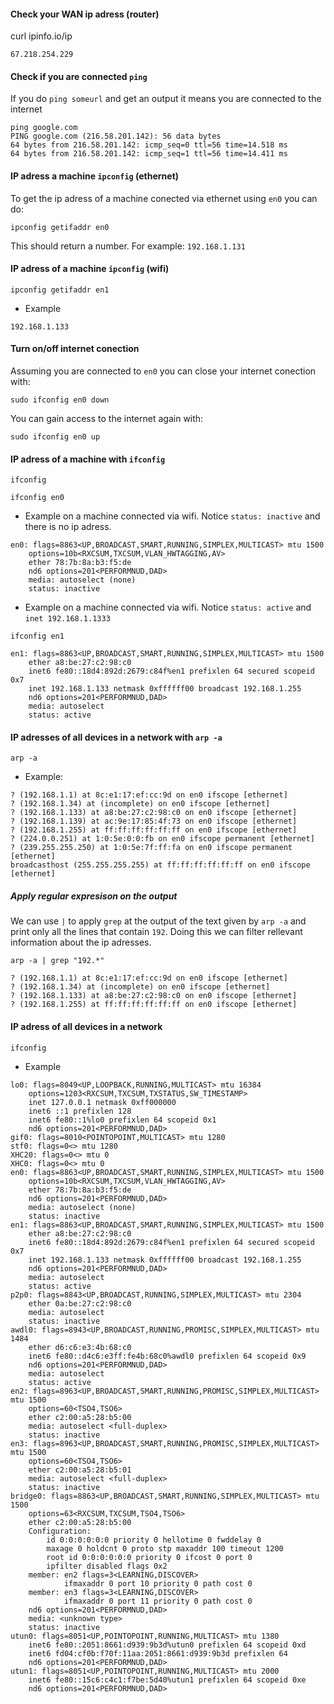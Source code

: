 #### Check your WAN ip adress (router)

curl ipinfo.io/ip

```
67.218.254.229
```


#### Check if you are connected `ping`


If you do `ping someurl` and get an output it means you are connected to the internet

```
ping google.com
PING google.com (216.58.201.142): 56 data bytes
64 bytes from 216.58.201.142: icmp_seq=0 ttl=56 time=14.518 ms
64 bytes from 216.58.201.142: icmp_seq=1 ttl=56 time=14.411 ms
```

#### IP adress a machine `ipconfig` (ethernet)
To get the ip adress of a machine conected via ethernet using `en0` you can do:

```
ipconfig getifaddr en0
```

This should return a number. For example:
`192.168.1.131`
 
#### IP adress of a machine `ipconfig` (wifi)
```
ipconfig getifaddr en1
```

- Example

```
192.168.1.133
```

#### Turn on/off internet conection

Assuming you are connected to `en0` you can close your internet conection with:

```
sudo ifconfig en0 down
```
You can gain access to the internet again with:

```
sudo ifconfig en0 up
```


#### IP adress of a machine with `ifconfig`
```
ifconfig
```

```
ifconfig en0
```
- Example on a machine connected via wifi. Notice `status: inactive` and there is no ip adress.

```
en0: flags=8863<UP,BROADCAST,SMART,RUNNING,SIMPLEX,MULTICAST> mtu 1500
	options=10b<RXCSUM,TXCSUM,VLAN_HWTAGGING,AV>
	ether 78:7b:8a:b3:f5:de 
	nd6 options=201<PERFORMNUD,DAD>
	media: autoselect (none)
	status: inactive
```

- Example on a machine connected via wifi. Notice `status: active` and `inet 192.168.1.1333`

```
ifconfig en1
```
```
en1: flags=8863<UP,BROADCAST,SMART,RUNNING,SIMPLEX,MULTICAST> mtu 1500
	ether a8:be:27:c2:98:c0 
	inet6 fe80::18d4:892d:2679:c84f%en1 prefixlen 64 secured scopeid 0x7 
	inet 192.168.1.133 netmask 0xffffff00 broadcast 192.168.1.255
	nd6 options=201<PERFORMNUD,DAD>
	media: autoselect
	status: active
```

#### IP adresses of all devices in a network with `arp -a`

```
arp -a
```

- Example:
```
? (192.168.1.1) at 8c:e1:17:ef:cc:9d on en0 ifscope [ethernet]
? (192.168.1.34) at (incomplete) on en0 ifscope [ethernet]
? (192.168.1.133) at a8:be:27:c2:98:c0 on en0 ifscope [ethernet]
? (192.168.1.139) at ac:9e:17:85:4f:73 on en0 ifscope [ethernet]
? (192.168.1.255) at ff:ff:ff:ff:ff:ff on en0 ifscope [ethernet]
? (224.0.0.251) at 1:0:5e:0:0:fb on en0 ifscope permanent [ethernet]
? (239.255.255.250) at 1:0:5e:7f:ff:fa on en0 ifscope permanent [ethernet]
broadcasthost (255.255.255.255) at ff:ff:ff:ff:ff:ff on en0 ifscope [ethernet]
```

##### Apply regular expresison on the output
We can use `|` to apply `grep` at the output of the  text given by `arp -a` and print
only all the lines that contain `192`. Doing this we can filter rellevant information
about the ip adresses.

```
arp -a | grep "192.*"
```
```
? (192.168.1.1) at 8c:e1:17:ef:cc:9d on en0 ifscope [ethernet]
? (192.168.1.34) at (incomplete) on en0 ifscope [ethernet]
? (192.168.1.133) at a8:be:27:c2:98:c0 on en0 ifscope [ethernet]
? (192.168.1.255) at ff:ff:ff:ff:ff:ff on en0 ifscope [ethernet]
```


#### IP adress of all devices in a network
```
ifconfig
```

- Example

```
lo0: flags=8049<UP,LOOPBACK,RUNNING,MULTICAST> mtu 16384
	options=1203<RXCSUM,TXCSUM,TXSTATUS,SW_TIMESTAMP>
	inet 127.0.0.1 netmask 0xff000000 
	inet6 ::1 prefixlen 128 
	inet6 fe80::1%lo0 prefixlen 64 scopeid 0x1 
	nd6 options=201<PERFORMNUD,DAD>
gif0: flags=8010<POINTOPOINT,MULTICAST> mtu 1280
stf0: flags=0<> mtu 1280
XHC20: flags=0<> mtu 0
XHC0: flags=0<> mtu 0
en0: flags=8863<UP,BROADCAST,SMART,RUNNING,SIMPLEX,MULTICAST> mtu 1500
	options=10b<RXCSUM,TXCSUM,VLAN_HWTAGGING,AV>
	ether 78:7b:8a:b3:f5:de 
	nd6 options=201<PERFORMNUD,DAD>
	media: autoselect (none)
	status: inactive
en1: flags=8863<UP,BROADCAST,SMART,RUNNING,SIMPLEX,MULTICAST> mtu 1500
	ether a8:be:27:c2:98:c0 
	inet6 fe80::18d4:892d:2679:c84f%en1 prefixlen 64 secured scopeid 0x7 
	inet 192.168.1.133 netmask 0xffffff00 broadcast 192.168.1.255
	nd6 options=201<PERFORMNUD,DAD>
	media: autoselect
	status: active
p2p0: flags=8843<UP,BROADCAST,RUNNING,SIMPLEX,MULTICAST> mtu 2304
	ether 0a:be:27:c2:98:c0 
	media: autoselect
	status: inactive
awdl0: flags=8943<UP,BROADCAST,RUNNING,PROMISC,SIMPLEX,MULTICAST> mtu 1484
	ether d6:c6:e3:4b:68:c0 
	inet6 fe80::d4c6:e3ff:fe4b:68c0%awdl0 prefixlen 64 scopeid 0x9 
	nd6 options=201<PERFORMNUD,DAD>
	media: autoselect
	status: active
en2: flags=8963<UP,BROADCAST,SMART,RUNNING,PROMISC,SIMPLEX,MULTICAST> mtu 1500
	options=60<TSO4,TSO6>
	ether c2:00:a5:28:b5:00 
	media: autoselect <full-duplex>
	status: inactive
en3: flags=8963<UP,BROADCAST,SMART,RUNNING,PROMISC,SIMPLEX,MULTICAST> mtu 1500
	options=60<TSO4,TSO6>
	ether c2:00:a5:28:b5:01 
	media: autoselect <full-duplex>
	status: inactive
bridge0: flags=8863<UP,BROADCAST,SMART,RUNNING,SIMPLEX,MULTICAST> mtu 1500
	options=63<RXCSUM,TXCSUM,TSO4,TSO6>
	ether c2:00:a5:28:b5:00 
	Configuration:
		id 0:0:0:0:0:0 priority 0 hellotime 0 fwddelay 0
		maxage 0 holdcnt 0 proto stp maxaddr 100 timeout 1200
		root id 0:0:0:0:0:0 priority 0 ifcost 0 port 0
		ipfilter disabled flags 0x2
	member: en2 flags=3<LEARNING,DISCOVER>
	        ifmaxaddr 0 port 10 priority 0 path cost 0
	member: en3 flags=3<LEARNING,DISCOVER>
	        ifmaxaddr 0 port 11 priority 0 path cost 0
	nd6 options=201<PERFORMNUD,DAD>
	media: <unknown type>
	status: inactive
utun0: flags=8051<UP,POINTOPOINT,RUNNING,MULTICAST> mtu 1380
	inet6 fe80::2051:8661:d939:9b3d%utun0 prefixlen 64 scopeid 0xd 
	inet6 fd04:cf0b:f70f:11aa:2051:8661:d939:9b3d prefixlen 64 
	nd6 options=201<PERFORMNUD,DAD>
utun1: flags=8051<UP,POINTOPOINT,RUNNING,MULTICAST> mtu 2000
	inet6 fe80::15c6:c4c1:f7be:5d40%utun1 prefixlen 64 scopeid 0xe 
	nd6 options=201<PERFORMNUD,DAD>

```
